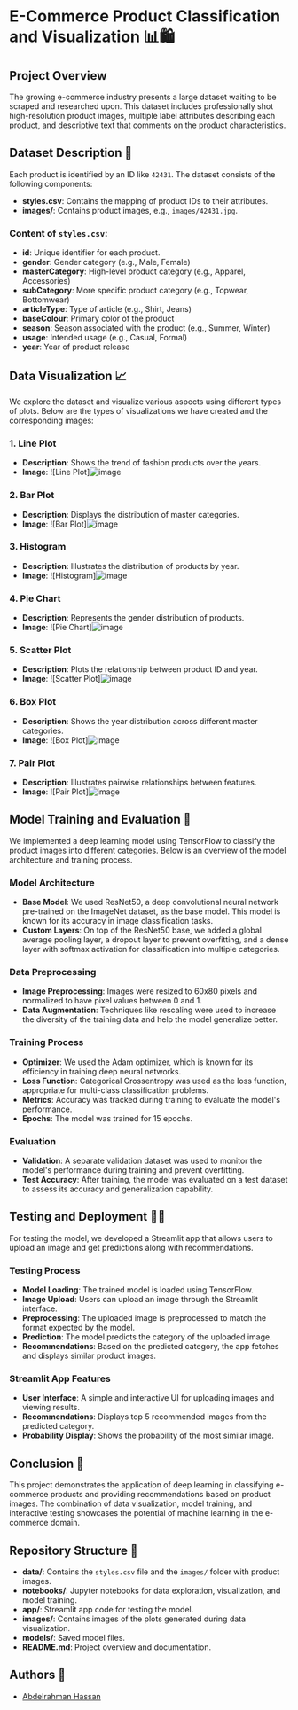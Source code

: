 # E-Commerce Product Classification and Visualization 📊🛍️

## Project Overview

The growing e-commerce industry presents a large dataset waiting to be scraped and researched upon. This dataset includes professionally shot high-resolution product images, multiple label attributes describing each product, and descriptive text that comments on the product characteristics.

## Dataset Description 📁

Each product is identified by an ID like `42431`. The dataset consists of the following components:
- **styles.csv**: Contains the mapping of product IDs to their attributes.
- **images/**: Contains product images, e.g., `images/42431.jpg`.

### Content of `styles.csv`:
- **id**: Unique identifier for each product.
- **gender**: Gender category (e.g., Male, Female)
- **masterCategory**: High-level product category (e.g., Apparel, Accessories)
- **subCategory**: More specific product category (e.g., Topwear, Bottomwear)
- **articleType**: Type of article (e.g., Shirt, Jeans)
- **baseColour**: Primary color of the product
- **season**: Season associated with the product (e.g., Summer, Winter)
- **usage**: Intended usage (e.g., Casual, Formal)
- **year**: Year of product release

## Data Visualization 📈

We explore the dataset and visualize various aspects using different types of plots. Below are the types of visualizations we have created and the corresponding images:

### 1. Line Plot
- **Description**: Shows the trend of fashion products over the years.
- **Image**: ![Line Plot]![image](https://github.com/AbdelrahmanHassan111/Intelligent-product-Recommendation-System/assets/156480367/effc9c1b-ebbc-4856-b378-466104dadbde)

### 2. Bar Plot
- **Description**: Displays the distribution of master categories.
- **Image**: ![Bar Plot]![image](https://github.com/AbdelrahmanHassan111/Intelligent-product-Recommendation-System/assets/156480367/7c2aef7d-3bc4-4dc7-aab9-a8fccaf91c8d)


### 3. Histogram
- **Description**: Illustrates the distribution of products by year.
- **Image**: ![Histogram]![image](https://github.com/AbdelrahmanHassan111/Intelligent-product-Recommendation-System/assets/156480367/3f86e035-23d4-4c4c-b2ad-1d9e8755a80b)


### 4. Pie Chart
- **Description**: Represents the gender distribution of products.
- **Image**: ![Pie Chart]![image](https://github.com/AbdelrahmanHassan111/Intelligent-product-Recommendation-System/assets/156480367/5466beca-00c1-41b6-aeaf-2e4200ef6b8e)


### 5. Scatter Plot
- **Description**: Plots the relationship between product ID and year.
- **Image**: ![Scatter Plot]![image](https://github.com/AbdelrahmanHassan111/Intelligent-product-Recommendation-System/assets/156480367/0b599e6f-a1d5-45c6-8982-10de49223e2f)


### 6. Box Plot
- **Description**: Shows the year distribution across different master categories.
- **Image**: ![Box Plot]![image](https://github.com/AbdelrahmanHassan111/Intelligent-product-Recommendation-System/assets/156480367/20bbfdd9-3b1f-4527-928a-6a90d22fb26e)


### 7. Pair Plot
- **Description**: Illustrates pairwise relationships between features.
- **Image**: ![Pair Plot]![image](https://github.com/AbdelrahmanHassan111/Intelligent-product-Recommendation-System/assets/156480367/c20afbdd-824e-497e-b82b-5b6f4dc9136c)

## Model Training and Evaluation 🤖

We implemented a deep learning model using TensorFlow to classify the product images into different categories. Below is an overview of the model architecture and training process.

### Model Architecture
- **Base Model**: We used ResNet50, a deep convolutional neural network pre-trained on the ImageNet dataset, as the base model. This model is known for its accuracy in image classification tasks.
- **Custom Layers**: On top of the ResNet50 base, we added a global average pooling layer, a dropout layer to prevent overfitting, and a dense layer with softmax activation for classification into multiple categories.

### Data Preprocessing
- **Image Preprocessing**: Images were resized to 60x80 pixels and normalized to have pixel values between 0 and 1.
- **Data Augmentation**: Techniques like rescaling were used to increase the diversity of the training data and help the model generalize better.

### Training Process
- **Optimizer**: We used the Adam optimizer, which is known for its efficiency in training deep neural networks.
- **Loss Function**: Categorical Crossentropy was used as the loss function, appropriate for multi-class classification problems.
- **Metrics**: Accuracy was tracked during training to evaluate the model's performance.
- **Epochs**: The model was trained for 15 epochs.

### Evaluation
- **Validation**: A separate validation dataset was used to monitor the model's performance during training and prevent overfitting.
- **Test Accuracy**: After training, the model was evaluated on a test dataset to assess its accuracy and generalization capability.

## Testing and Deployment 🧪🚀

For testing the model, we developed a Streamlit app that allows users to upload an image and get predictions along with recommendations.

### Testing Process
- **Model Loading**: The trained model is loaded using TensorFlow.
- **Image Upload**: Users can upload an image through the Streamlit interface.
- **Preprocessing**: The uploaded image is preprocessed to match the format expected by the model.
- **Prediction**: The model predicts the category of the uploaded image.
- **Recommendations**: Based on the predicted category, the app fetches and displays similar product images.

### Streamlit App Features
- **User Interface**: A simple and interactive UI for uploading images and viewing results.
- **Recommendations**: Displays top 5 recommended images from the predicted category.
- **Probability Display**: Shows the probability of the most similar image.

## Conclusion 📜

This project demonstrates the application of deep learning in classifying e-commerce products and providing recommendations based on product images. The combination of data visualization, model training, and interactive testing showcases the potential of machine learning in the e-commerce domain.

## Repository Structure 📂

- **data/**: Contains the `styles.csv` file and the `images/` folder with product images.
- **notebooks/**: Jupyter notebooks for data exploration, visualization, and model training.
- **app/**: Streamlit app code for testing the model.
- **images/**: Contains images of the plots generated during data visualization.
- **models/**: Saved model files.
- **README.md**: Project overview and documentation.

## Authors 👥

- [Abdelrahman Hassan](https://github.com/abdelrahman-hassan111)

